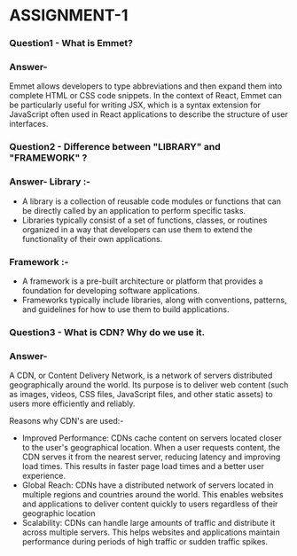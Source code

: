 <!-- # Shudhanshu
## Arya
### 3
-
> blilck

```js
const val = 2;
```

- points

`const val`

as;lkfjalfjk

<em>shubham</em>
<i>singh</i> -->

# ASSIGNMENT-1

<h3> Question1 - What is Emmet?</h3>

   <h3> Answer- </h3>Emmet allows developers to type abbreviations and then expand them into complete HTML or CSS code snippets. In the context of React, Emmet can be particularly useful for writing JSX, which is a syntax extension for JavaScript often used in React applications to describe the structure of user interfaces.

<h3> Question2 - Difference between "LIBRARY" and "FRAMEWORK" ? </h3>

<h3> Answer- Library :- </h3>

- A library is a collection of reusable code modules or functions that can be directly called by an application to perform specific tasks.
- Libraries typically consist of a set of functions, classes, or routines organized in a way that developers can use them to extend the functionality of their own applications.

<h3> Framework :- </h3>

- A framework is a pre-built architecture or platform that provides a foundation for developing software applications.
- Frameworks typically include libraries, along with conventions, patterns, and guidelines for how to use them to build applications.

<h3> Question3 - What is CDN? Why do we use it. </h3>

<h3> Answer- </h3> A CDN, or Content Delivery Network, is a network of servers distributed geographically around the world. Its purpose is to deliver web content (such as images, videos, CSS files, JavaScript files, and other static assets) to users more efficiently and reliably.

Reasons why CDN's are used:-

- Improved Performance: CDNs cache content on servers located closer to the user's geographical location. When a user requests content, the CDN serves it from the nearest server, reducing latency and improving load times. This results in faster page load times and a better user experience.
- Global Reach: CDNs have a distributed network of servers located in multiple regions and countries around the world. This enables websites and applications to deliver content quickly to users regardless of their geographic location
- Scalability: CDNs can handle large amounts of traffic and distribute it across multiple servers. This helps websites and applications maintain performance during periods of high traffic or sudden traffic spikes.
